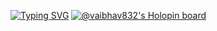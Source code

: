 [![Typing SVG](https://readme-typing-svg.demolab.com/HELLO+THIS+IS+VAIBHAV=First+line+of+text;Second+line+of+text)](https://git.io/typing-svg)
[![@vaibhav832's Holopin board](https://holopin.io/api/user/board?user=vaibhav832)](https://holopin.io/@vaibhav832)


<!---
Vaibhav832/Vaibhav832 is a ✨ special ✨ repository because its `README.md` (this file) appears on your GitHub profile.
You can click the Preview link to take a look at your changes.
--->
